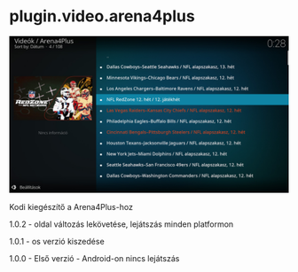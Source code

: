 # plugin.video.arena4plus
![Logo](resources/screenshots/screenshot-3.jpg)

Kodi kiegészítő a Arena4Plus-hoz

1.0.2 - oldal változás lekövetése, lejátszás minden platformon

1.0.1 - os verzió kiszedése

1.0.0 - Első verzió - Android-on nincs lejátszás
